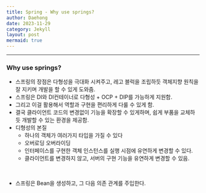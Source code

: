 ```yaml
---
title: Spring - Why use springs?
author: Daehong
date: 2023-11-29
category: Jekyll
layout: post
mermaid: true
---
```


<hr>

### Why use springs?
* 스프링의 장점은 다형성을 극대화 시켜주고, 레고 블럭을 조립하듯 객체지향 원칙을 잘 지키며 개발을 할 수 있게 도와줌.
* 스프링은 DI와 DI컨테이너로 다형성 + OCP + DIP를 가능하게 지원함.
* 그리고 이걸 활용해서 역할과 구현을 편리하게 다룰 수 있게 함.
* 결국 클라이언트 코드의 변경없이 기능을 확장할 수 있게하며, 쉽게 부품을 교체하듯 개발할 수 있는 환경을 제공함.
* 디형성의 본질
	* 하나의 객체가 여러가지 타입을 가질 수 있다
	* 오버로딩 오버라이딩
	* 인터페이스를 구현한 객체 인스턴스를 실행 시점에 유연하게 변경할 수 있다.
	* 클라이언트를 변경하지 않고, 서버의 구현 기능을 유연하게 변경할 수 있음.
	
<br>

* 스프링은 Bean을 생성하고, 그 다음 의존 관계를 주입한다.


<br>
<br>
<br>
<br>
<br>